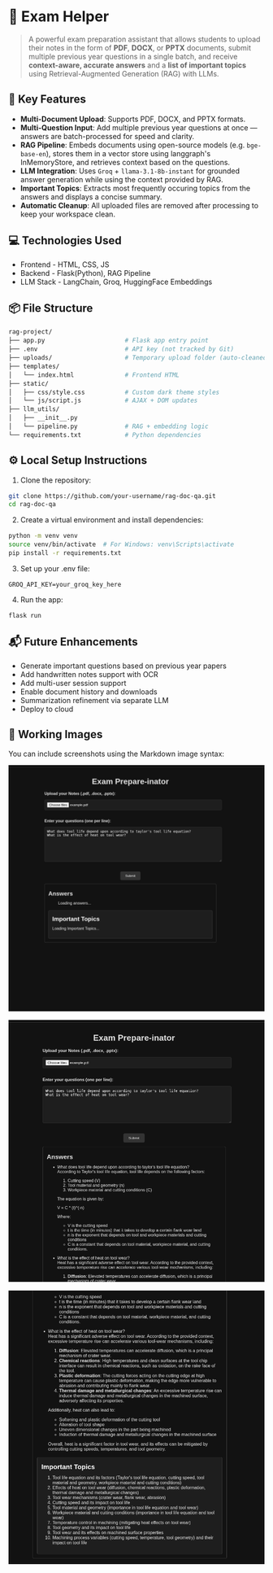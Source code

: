 # 🧠 Exam Helper

> A powerful exam preparation assistant that allows students to upload their notes in the form of **PDF**, **DOCX**, or **PPTX** documents, submit multiple previous year questions in a single batch, and receive **context-aware, accurate answers** and a **list of important topics** using Retrieval-Augmented Generation (RAG) with LLMs.


## 🚀 Key Features

- **Multi-Document Upload**: Supports PDF, DOCX, and PPTX formats.
- **Multi-Question Input**: Add multiple previous year questions at once — answers are batch-processed for speed and clarity.
- **RAG Pipeline**: Embeds documents using open-source models (e.g. `bge-base-en`), stores them in a vector store using langgraph's InMemoryStore, and retrieves context based on the questions.
- **LLM Integration**: Uses `Groq` + `llama-3.1-8b-instant` for grounded answer generation while using the context provided by RAG.
- **Important Topics**: Extracts most frequently occuring topics from the answers and displays a concise summary.
- **Automatic Cleanup**: All uploaded files are removed after processing to keep your workspace clean.


## 💻 Technologies Used

- Frontend - HTML, CSS, JS
- Backend - Flask(Python), RAG Pipeline
- LLM Stack - LangChain, Groq, HuggingFace Embeddings


## 📦 File Structure

```bash
rag-project/
├── app.py                      # Flask app entry point
├── .env                        # API key (not tracked by Git)
├── uploads/                    # Temporary upload folder (auto-cleaned)
├── templates/
│   └── index.html              # Frontend HTML
├── static/
│   ├── css/style.css           # Custom dark theme styles
│   └── js/script.js            # AJAX + DOM updates
├── llm_utils/
│   ├── __init__.py
│   └── pipeline.py             # RAG + embedding logic
└── requirements.txt            # Python dependencies
```

## ⚙️ Local Setup Instructions

1. Clone the repository:

```bash
git clone https://github.com/your-username/rag-doc-qa.git
cd rag-doc-qa
```

2. Create a virtual environment and install dependencies:

```bash
python -m venv venv
source venv/bin/activate  # For Windows: venv\Scripts\activate
pip install -r requirements.txt
```

3. Set up your .env file:

```dotenv
GROQ_API_KEY=your_groq_key_here
```

4. Run the app:

```bash
flask run
```

## 📬 Future Enhancements

- Generate important questions based on previous year papers
- Add handwritten notes support with OCR
- Add multi-user session support
- Enable document history and downloads
- Summarization refinement via separate LLM
- Deploy to cloud 

## 📸 Working Images

You can include screenshots using the Markdown image syntax:

![Notes Upload Interface](images/image0.png)

![Answer and Summary](images/image1.png)

![Answers and Summary](images/image2.png)

